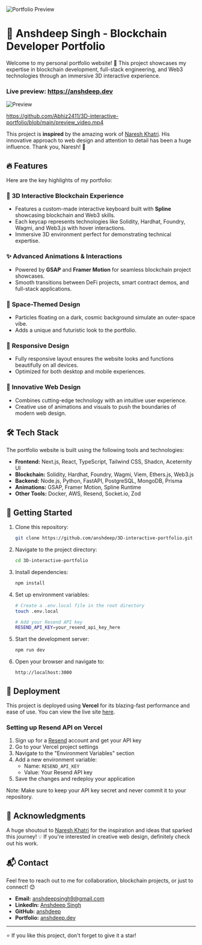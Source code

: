 ![Portfolio Preview](https://github.com/anshdeep/3D-interactive-portfolio/blob/main/public/assets/seo/og-image.png?raw=true)

# 🚀 Anshdeep Singh - Blockchain Developer Portfolio

Welcome to my personal portfolio website! 🎉 This project showcases my expertise in blockchain development, full-stack engineering, and Web3 technologies through an immersive 3D interactive experience.

### Live preview: https://anshdeep.dev

![Preview](https://github.com/Abhiz2411/3D-interactive-portfolio/blob/main/public/assets/preview_video.gif?raw=true)

https://github.com/Abhiz2411/3D-interactive-portfolio/blob/main/preview_video.mp4

This project is **inspired** by the amazing work of [Naresh Khatri](https://github.com/Naresh-Khatri/Portfolio). His innovative approach to web design and attention to detail has been a huge influence. Thank you, Naresh! 🙏

## 🔥 Features

Here are the key highlights of my portfolio:

### 🎹 **3D Interactive Blockchain Experience**
- Features a custom-made interactive keyboard built with **Spline** showcasing blockchain and Web3 skills.
- Each keycap represents technologies like Solidity, Hardhat, Foundry, Wagmi, and Web3.js with hover interactions.
- Immersive 3D environment perfect for demonstrating technical expertise.

### ✨ **Advanced Animations & Interactions**
- Powered by **GSAP** and **Framer Motion** for seamless blockchain project showcases.
- Smooth transitions between DeFi projects, smart contract demos, and full-stack applications.

### 🌌 **Space-Themed Design**
- Particles floating on a dark, cosmic background simulate an outer-space vibe.
- Adds a unique and futuristic look to the portfolio.

### 📱 **Responsive Design**
- Fully responsive layout ensures the website looks and functions beautifully on all devices.
- Optimized for both desktop and mobile experiences.

### 🧠 **Innovative Web Design**
- Combines cutting-edge technology with an intuitive user experience.
- Creative use of animations and visuals to push the boundaries of modern web design.

## 🛠️ Tech Stack

The portfolio website is built using the following tools and technologies:

- **Frontend:** Next.js, React, TypeScript, Tailwind CSS, Shadcn, Aceternity UI
- **Blockchain:** Solidity, Hardhat, Foundry, Wagmi, Viem, Ethers.js, Web3.js
- **Backend:** Node.js, Python, FastAPI, PostgreSQL, MongoDB, Prisma
- **Animations:** GSAP, Framer Motion, Spline Runtime
- **Other Tools:** Docker, AWS, Resend, Socket.io, Zod

## 🌟 Getting Started

1. Clone this repository:
   ```bash
   git clone https://github.com/anshdeep/3D-interactive-portfolio.git
   ```

2. Navigate to the project directory:
   ```bash
   cd 3D-interactive-portfolio
   ```

3. Install dependencies:
   ```bash
   npm install
   ```

4. Set up environment variables:
   ```bash
   # Create a .env.local file in the root directory
   touch .env.local

   # Add your Resend API key
   RESEND_API_KEY=your_resend_api_key_here
   ```

5. Start the development server:
   ```bash
   npm run dev
   ```

6. Open your browser and navigate to:
   ```
   http://localhost:3000
   ```

## 🚀 Deployment

This project is deployed using **Vercel** for its blazing-fast performance and ease of use. You can view the live site [here](https://anshdeep.dev).

### Setting up Resend API on Vercel

1. Sign up for a [Resend](https://resend.com) account and get your API key
2. Go to your Vercel project settings
3. Navigate to the "Environment Variables" section
4. Add a new environment variable:
   - Name: `RESEND_API_KEY`
   - Value: Your Resend API key
5. Save the changes and redeploy your application

Note: Make sure to keep your API key secret and never commit it to your repository.

## 💖 Acknowledgments

A huge shoutout to [Naresh Khatri](https://github.com/Naresh-Khatri/Portfolio) for the inspiration and ideas that sparked this journey! 💡 If you're interested in creative web design, definitely check out his work.

## 📬 Contact

Feel free to reach out to me for collaboration, blockchain projects, or just to connect! 😊

- **Email:** anshdeepsingh9@gmail.com
- **LinkedIn:** [Anshdeep Singh](https://linkedin.com/in/anshdeep-singh)
- **GitHub:** [anshdeep](https://github.com/anshdeep)
- **Portfolio:** [anshdeep.dev](https://anshdeep.dev)

---

⭐ If you like this project, don't forget to give it a star!
